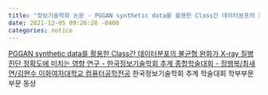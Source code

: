 ```yaml
---
title: "정보기술학회 논문 - PGGAN synthetic data를 활용한 Class간 데이터분포의 불균형 완화가 X-ray 질병 진단 정확도에 미치는 영향 연구" 
date: 2021-12-05 09:26:28 -0400
categories: notice
---
```


<!-- <a href="https://docs.google.com/viewer?url=https://github.com/faculty-hieonn/faculty-hieonn.github.io/raw/master/files/PGGAN%20synthetic%20data%EB%A5%BC%20%ED%99%9C%EC%9A%A9%ED%95%9C%20Class%EA%B0%84%20%EB%8D%B0%EC%9D%B4%ED%84%B0%EB%B6%84%ED%8F%AC%EC%9D%98%20%EB%B6%88%EA%B7%A0%ED%98%95%20%EC%99%84%ED%99%94%EA%B0%80%20X-ray%20%EC%A7%88%EB%B3%91%20%EC%A7%84%EB%8B%A8%20%EC%A0%95%ED%99%95%EB%8F%84%20%EC%97%B0%EA%B5%AC.pdf" target="_blank">PGGAN synthetic data를 활용한 Class간 데이터분포의 불균형 완화가 X-ray 질병 진단 정확도에 미치는 영향 연구 - 한국정보기술학회 추계 종합학술대회 - 정행복/최새연/김현수 이화여자대학교 컴퓨터공학전공</a> -->
<a href="https://faculty-hieonn.github.io/files/PGGAN synthetic data를 활용한 Class간 데이터분포의 불균형 완화가 X-ray 질병 진단 정확도에 미치는 영향 연구.pdf" target="_blank">PGGAN synthetic data를 활용한 Class간 데이터분포의 불균형 완화가 X-ray 질병 진단 정확도에 미치는 영향 연구 - 한국정보기술학회 추계 종합학술대회 - 정행복/최새연/김현수 이화여자대학교 컴퓨터공학전공</a>
한국정보기술학회 추계 학술대회 학부부문 부문 동상